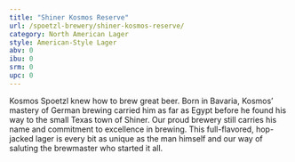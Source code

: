 ```yaml
---
title: "Shiner Kosmos Reserve"
url: /spoetzl-brewery/shiner-kosmos-reserve/
category: North American Lager
style: American-Style Lager
abv: 0
ibu: 0
srm: 0
upc: 0
---
```

Kosmos Spoetzl knew how to brew great beer. Born in Bavaria, Kosmos’ mastery of German brewing carried him as far as Egypt before he found his way to the small Texas town of Shiner. Our proud brewery still carries his name and commitment to excellence in brewing. This full-flavored, hop-jacked lager is every bit as unique as the man himself and our way of saluting the brewmaster who started it all.
